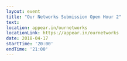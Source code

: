 ```yaml
---
layout: event
title: "Our Networks Submission Open Hour 2"
text:
location: appear.in/ournetworks
locationLink: https://appear.in/ournetworks
date: 2018-04-17
startTime: '20:00'
endTime: '21:00'
---
```

